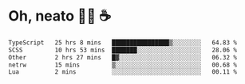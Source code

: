 # Oh, neato 🧑‍💻 ☕

<!--START_SECTION:waka-->

```txt
TypeScript   25 hrs 8 mins   ████████████████▒░░░░░░░░   64.83 %
SCSS         10 hrs 53 mins  ███████░░░░░░░░░░░░░░░░░░   28.06 %
Other        2 hrs 27 mins   █▓░░░░░░░░░░░░░░░░░░░░░░░   06.32 %
netrw        15 mins         ▒░░░░░░░░░░░░░░░░░░░░░░░░   00.68 %
Lua          2 mins          ░░░░░░░░░░░░░░░░░░░░░░░░░   00.11 %
```

<!--END_SECTION:waka-->
